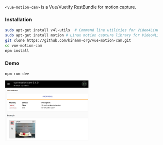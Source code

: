 <code>&lt;vue-motion-cam&gt;</code> is a Vue/Vuetify RestBundle for motion capture.

### Installation
```bash
sudo apt-get install v4l-utils  # Command line utilities for Video4Linux version 2 video library
sudo apt-get install motion # Linux motion capture library for Video4Linux
git clone https://github.com/kinann-org/vue-motion-cam.git  
cd vue-motion-cam
npm install
```

### Demo
```bash
npm run dev
```

<a href="https://raw.githubusercontent.com/kinann-org/vue-motion-cam/master/doc/img/vmc.png"><img
    src="https://raw.githubusercontent.com/kinann-org/vue-motion-cam/master/doc/img/vmc.png" height=200px></a>
